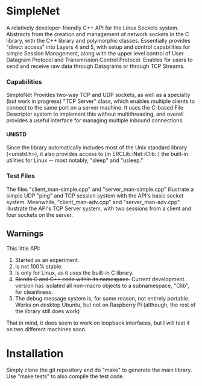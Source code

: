 # SimpleNet
A relatively developer-friendly C++ API for the Linux Sockets system. Abstracts from the creation and management of network sockets in the C library, with the C++ library and polymorphic classes. Essentially provides "direct access" into Layers 4 and 5, with setup and control capabilities for simple Session Management, along with the upper level control of User Datagram Protocol and Transmission Control Protocol. Enables for users to send and receive raw data through Datagrams or through TCP Streams.

### Capabilities
SimpleNet Provides two-way TCP and UDP sockets, as well as a specialty (but work in progress) "TCP Server" class, which enables multiple clients to connect to the same port on a server machine. It uses the C-based File Descriptor system to implement this without multithreading, and overall provides a useful interface for managing multiple inbound connections.

#### UNISTD
Since the library automatically includes most of the Unix standard library (<unistd.h>), it also provides access to (in ERCLib::Net::Clib::) the built-in utilities for Linux -- most notably, "sleep" and "usleep."

### Test Files
The files "client_man-simple.cpp" and "server_man-simple.cpp" illustrate a simple UDP "ping" and TCP session system with the API's basic socket system. Meanwhile, "client_man-adv.cpp" and "server_man-adv.cpp" illustrate the API's TCP Server system, with two sessions from a client and four sockets on the server.

## Warnings
This little API:
1. Started as an experiment.
2. Is not 100% stable.
3. Is only for Linux, as it uses the built-in C library.
4. <s>Blends C and C++ code within its namespace.</s> Current development version has isolated all non-macro objects to a subnamespace, "Clib", for cleanliness.
5. The debug message system is, for some reason, not entirely portable. Works on desktop Ubuntu, but not on Raspberry Pi (although, the rest of the library still does work)

That in mind, it does seem to work on loopback interfaces, but I will test it on two different machines soon.

# Installation
Simply clone the git repository and do "make" to generate the main library. Use "make tests" to also compile the test code.
